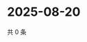 # 2025-08-20

共 0 条

<!-- BEGIN ZHIHUQUESTIONS -->
<!-- 最后更新时间 Wed Aug 20 2025 19:09:58 GMT+0800 (China Standard Time) -->

<!-- END ZHIHUQUESTIONS -->
